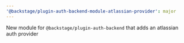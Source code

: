 ```yaml
---
'@backstage/plugin-auth-backend-module-atlassian-provider': major
---
```


New module for `@backstage/plugin-auth-backend` that adds an atlassian auth provider
